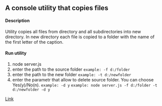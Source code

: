 A console utility that copies files
------------------------------------
#### Description
Utility copies all files from directory and all subdirectories into new directory.
In new directory each file is copied to a folder with the name of the first letter of the caption.
#### Run utility
1. node server.js
2. enter the path to the source folder `example: -f d:/folder`
3. enter the path to the new folder `example: -t d:/newfolder`
4. enter the parametr that allow to delete source folder. You can choose Yes(y)/No(n). `example: -d y`
`example: node server.js -f d:/folder -t d:/newfolder -d y`

[Link](http://webdesign.ru.net)